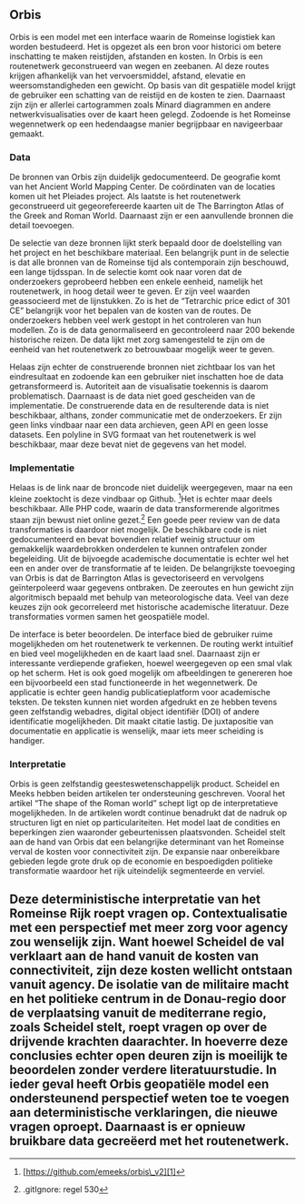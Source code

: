 ## Orbis

Orbis is een model met een interface waarin de Romeinse logistiek kan worden bestudeerd. Het is opgezet als een bron voor historici om betere inschatting te maken reistijden, afstanden en kosten. In Orbis is een routenetwerk geconstrueerd van wegen en zeebanen. Al deze routes krijgen afhankelijk van het vervoersmiddel, afstand, elevatie en weersomstandigheden een gewicht. Op basis van dit gespatiële model krijgt de gebruiker een schatting van de reistijd en de kosten te zien. Daarnaast zijn zijn er allerlei cartogrammen zoals Minard diagrammen en andere netwerkvisualisaties over de kaart heen gelegd. Zodoende is het Romeinse wegennetwerk op een hedendaagse manier begrijpbaar en navigeerbaar gemaakt. 

### Data

De bronnen van Orbis zijn duidelijk gedocumenteerd. De geografie komt van het Ancient World Mapping Center. De coördinaten van de locaties komen uit het Pleiades project. Als laatste is het routenetwerk geconstrueerd uit gegeorefereerde kaarten uit de The Barrington Atlas of the Greek and Roman World. Daarnaast zijn er een aanvullende bronnen die detail toevoegen. 

De selectie van deze bronnen lijkt sterk bepaald door de doelstelling van het project en het beschikbare materiaal. Een belangrijk punt in de selectie is dat alle bronnen van de Romeinse tijd als contemporain zijn beschouwd, een lange tijdsspan. In de selectie komt ook naar voren dat de onderzoekers geprobeerd hebben een enkele eenheid, namelijk het routenetwerk, in hoog detail weer te geven. Er zijn veel waarden geassocieerd met de lijnstukken. Zo is het de “Tetrarchic price edict of 301 CE” belangrijk voor het bepalen van de kosten van de routes. De onderzoekers hebben veel werk gestopt in het controleren van hun modellen. Zo is de data genormaliseerd en gecontroleerd naar 200 bekende historische reizen. De data lijkt met zorg samengesteld te zijn om de eenheid van het routenetwerk zo betrouwbaar mogelijk weer te geven. 

Helaas zijn echter de construerende bronnen niet zichtbaar los van het eindresultaat en zodoende kan een gebruiker niet inschatten hoe de data getransformeerd is. Autoriteit aan de visualisatie toekennis is daarom problematisch. Daarnaast is de data niet goed gescheiden van de implementatie. De construerende data en de resulterende data is niet beschikbaar, althans, zonder communicatie met de onderzoekers. Er zijn geen links vindbaar naar een data archieven, geen API en geen losse datasets. Een polyline in SVG formaat van het routenetwerk is wel beschikbaar, maar deze bevat niet de gegevens van het model. 

### Implementatie

Helaas is de link naar de broncode niet duidelijk weergegeven, maar na een kleine zoektocht is deze vindbaar op Github. [^1]Het is echter maar deels beschikbaar. Alle PHP code, waarin de data transformerende algoritmes staan zijn bewust niet online gezet.[^2] Een goede peer review van de data transformaties is daardoor niet mogelijk. De beschikbare code is niet gedocumenteerd en bevat bovendien relatief weinig structuur om gemakkelijk waardebrokken onderdelen te kunnen ontrafelen zonder begeleiding. Uit de bijvoegde academische documentatie is echter wel het een en ander over de transformatie af te leiden. De belangrijkste toevoeging van Orbis is dat de Barrington Atlas is gevectoriseerd en vervolgens geïnterpoleerd waar gegevens ontbraken. De zeeroutes en hun gewicht zijn algoritmisch bepaald met behulp van meteorologische data. Veel van deze keuzes zijn ook gecorreleerd met historische academische literatuur. Deze transformaties vormen samen het geospatiële model. 

De interface is beter beoordelen. De interface bied de gebruiker ruime mogelijkheden om het routenetwerk te verkennen. De routing werkt intuïtief en bied veel mogelijkheden en de kaart laad snel. Daarnaast zijn er interessante verdiepende grafieken, hoewel weergegeven op een smal vlak op het scherm. Het is ook goed mogelijk om afbeeldingen te genereren hoe een bijvoorbeeld een stad functioneerde in het wegennetwerk. De applicatie is echter geen handig publicatieplatform voor academische teksten. De teksten kunnen niet worden afgedrukt en ze hebben tevens geen zelfstandig webadres, digital object identifiër (DOI) of andere identificatie mogelijkheden. Dit maakt citatie lastig. De juxtapositie van documentatie en applicatie is wenselijk, maar iets meer scheiding is handiger.

### Interpretatie

Orbis is geen zelfstandig geesteswetenschappelijk product. Scheidel en Meeks hebben beiden artikelen ter ondersteuning geschreven. Vooral het artikel “The shape of the Roman world” schept ligt op de interpretatieve mogelijkheden. In de artikelen wordt continue benadrukt dat de nadruk op structuren ligt en niet op particulariteiten. Het model laat de condities en beperkingen zien waaronder gebeurtenissen plaatsvonden. Scheidel stelt aan de hand van Orbis dat een belangrijke determinant van het Romeinse verval de kosten voor connectiviteit zijn. De expansie naar onbereikbare gebieden legde grote druk op de economie en bespoedigden politieke transformatie waardoor het rijk uiteindelijk segmenteerde en verviel.

Deze deterministische interpretatie van het Romeinse Rijk roept vragen op. Contextualisatie met een perspectief met meer zorg voor agency zou wenselijk zijn. Want hoewel Scheidel de val verklaart aan de hand vanuit de kosten van connectiviteit, zijn deze kosten wellicht ontstaan vanuit agency. De isolatie van de militaire macht en het politieke centrum in de Donau-regio door de verplaatsing vanuit de mediterrane regio, zoals Scheidel stelt, roept vragen op over de drijvende krachten daarachter. In hoeverre deze conclusies echter open deuren zijn is moeilijk te beoordelen zonder verdere literatuurstudie. In ieder geval heeft Orbis geopatiële model een ondersteunend perspectief weten toe te voegen aan deterministische verklaringen, die nieuwe vragen oproept. Daarnaast is er opnieuw bruikbare data gecreëerd met het routenetwerk. 
---- 

[^1]:	[https://github.com/emeeks/orbis\_v2][1]

[^2]:	.gitIgnore: regel 530

[1]:	https://github.com/emeeks/orbis_v2